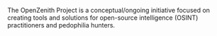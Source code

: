 The OpenZenith Project is a conceptual/ongoing initiative focused on creating tools and solutions for open-source intelligence (OSINT) practitioners and pedophilia hunters.
